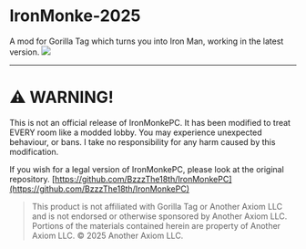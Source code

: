 # IronMonke-2025
A mod for Gorilla Tag which turns you into Iron Man, working in the latest version.
<img src="preview2.gif">

---

# ⚠️ WARNING!
This is not an official release of IronMonkePC. It has been modified to treat EVERY room like a modded lobby. You may experience unexpected behaviour, or bans. I take no responsibility for any harm caused by this modification.

If you wish for a legal version of IronMonkePC, please look at the original repository. [https://github.com/BzzzThe18th/IronMonkePC](https://github.com/BzzzThe18th/IronMonkePC)

> This product is not affiliated with Gorilla Tag or Another Axiom LLC and is not endorsed or otherwise sponsored by Another Axiom LLC. Portions of the materials contained herein are property of Another Axiom LLC. © 2025 Another Axiom LLC.
